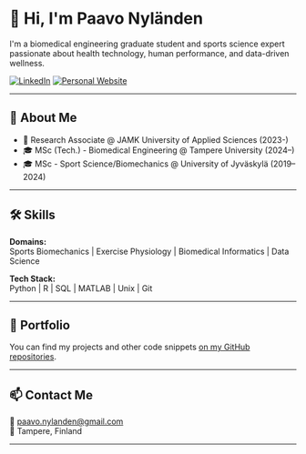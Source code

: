 # 👋 Hi, I'm Paavo Nyländen

I'm a biomedical engineering graduate student and sports science expert passionate about health technology, human performance, and data-driven wellness.

[![LinkedIn](https://img.shields.io/badge/LinkedIn-blue?style=flat-square&logo=linkedin&logoColor=white)](https://www.linkedin.com/in/paavonylanden/)
[![Personal Website](https://img.shields.io/badge/Personal%20Website-orange?style=flat-square&logo=google-chrome&logoColor=white)](https://panyland.github.io/pofo-website/)

---

## 🧠 About Me

- 🔬 Research Associate @ JAMK University of Applied Sciences (2023-)  
- 🎓 MSc (Tech.) - Biomedical Engineering @ Tampere University (2024–)
- 🎓 MSc - Sport Science/Biomechanics @ University of Jyväskylä (2019–2024)

---

## 🛠️ Skills

**Domains:**  
Sports Biomechanics | Exercise Physiology | Biomedical Informatics | Data Science

**Tech Stack:**  
Python | R | SQL | MATLAB | Unix | Git

---

## 🚀 Portfolio

You can find my projects and other code snippets [on my GitHub repositories](https://github.com/panyland?tab=repositories). 

---

## 📫 Contact Me

📧 [paavo.nylanden@gmail.com](mailto:paavo.nylanden@gmail.com)  
📍 Tampere, Finland  

---


